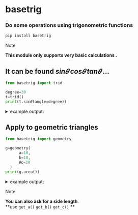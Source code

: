# basetrig
### Do some operations using trigonometric functions
```py
pip install basetrig
```
> [!NOTE]  
> **This module only supports very basic calculations .**

## It can be found $sin𝜃$ $cos𝜃$ $tan𝜃$ ...
```py
from basetrig import trid

degree=30
t=trid()
print(t.sin𝜃(angle=degree))
```
<details>
  <summary>example output:</summary>
  
```py
0.5
```
</details>

## Apply to geometric triangles
```py
from basetrig import geometry

g=geometry(
      a=10,
      b=10,
      𝜃c=30
  )
print(g.area())
```
<details>
  <summary>example output:</summary>

```py
25
```
</details>

> [!NOTE]  
> **You can also ask for a side length**.<br>
> **use ```get_a()``` ```get_b()``` ```get_c()``` **
